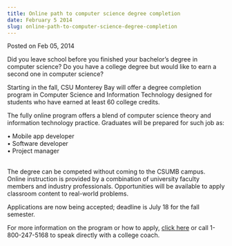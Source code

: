 ```yaml
---
title: Online path to computer science degree completion
date: February 5 2014
slug: online-path-to-computer-science-degree-completion
---
```





<span class="date">Posted on Feb 05, 2014    </span>
<p>Did you leave school before you finished your bachelor&#x2019;s degree
in computer science? Do you have a college degree but would like to
earn a second one in computer science?</p>
<p>Starting in the fall, CSU Monterey Bay will offer a degree
completion program in Computer Science and Information Technology
designed for students who have earned at least 60 college
credits.</p>
<p>The fully online program offers a blend of computer science
theory and information technology practice. Graduates will be
prepared for such job as:</p>
<p>&#x2022; Mobile app developer<br>
&#x2022; Software developer<br>
&#x2022; Project manager</br></br></p>
<p>The degree can be competed without coming to the CSUMB campus.
Online instruction is provided by a combination of university
faculty members and industry professionals. Opportunities will be
available to apply classroom content to real-world problems.</p>
<p>Applications are now being accepted; deadline is July 18 for the
fall semester.</p>
<p>For more information on the program or how to apply, <a href="http://www.calstateonline.net" rel="nofollow">click here</a> or
call 1-800-247-5168 to speak directly with a college coach.</p>






